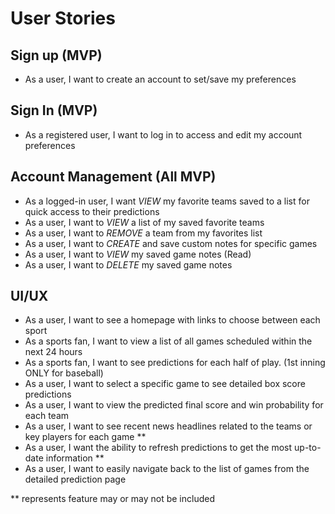 # User Stories

## Sign up (MVP)
* As a user, I want to create an account to set/save my preferences

## Sign In (MVP)
* As a registered user, I want to log in to access and edit my account preferences

## Account Management (All MVP)
* As a logged-in user, I want *VIEW* my favorite teams saved to a list for quick access to their predictions
* As a user, I want to *VIEW* a list of my saved favorite teams
* As a user, I want to *REMOVE* a team from my favorites list
* As a user, I want to *CREATE* and save custom notes for specific games
* As a user, I want to *VIEW* my saved game notes (Read)
* As a user, I want to *DELETE* my saved game notes

## UI/UX
* As a user, I want to see a homepage with links to choose between each sport
* As a sports fan, I want to view a list of all games scheduled within the next 24 hours
* As a sports fan, I want to see predictions for each half of play. (1st inning ONLY for baseball) 
* As a user, I want to select a specific game to see detailed box score predictions
* As a user, I want to view the predicted final score and win probability for each team
* As a user, I want to see recent news headlines related to the teams or key players for each game **
* As a user, I want the ability to refresh predictions to get the most up-to-date information **
* As a user, I want to easily navigate back to the list of games from the detailed prediction page

** represents feature may or may not be included
